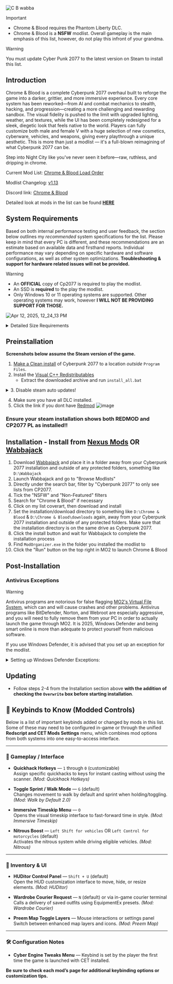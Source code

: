 ![C B wabba](https://github.com/user-attachments/assets/13d62f0f-0baf-4028-a355-b67508f3d9ae)

>[!IMPORTANT]
>- Chrome & Blood requires the Phantom Liberty DLC.
>- Chrome & Blood is a **NSFW** modlist. Overall gameplay is the main emphasis of this list, however, do not play this infront of your grandma.

>[!WARNING]
>You must update Cyber Punk 2077 to the latest version on Steam to install this list.

## Introduction

Chrome & Blood is a complete Cyberpunk 2077 overhaul built to reforge the game into a darker, grittier, and more immersive experience. Every core system has been reworked—from AI and combat mechanics to stealth, hacking, and progression—creating a more challenging and rewarding sandbox. The visual fidelity is pushed to the limit with upgraded lighting, weather, and textures, while the UI has been completely redesigned for a sleek, diegetic look that feels native to the world. Players can fully customize both male and female V with a huge selection of new cosmetics, cyberware, vehicles, and weapons, giving every playthrough a unique aesthetic. This is more than just a modlist — it's a full-blown reimagining of what Cyberpunk 2077 can be.

Step into Night City like you've never seen it before—raw, ruthless, and dripping in chrome.

Current Mod List: [Chrome & Blood Load Order](https://loadorderlibrary.com/lists/chrome-blood-2) 

Modlist Changelog: [v1.13](https://github.com/qcargile/Chrome-Blood/blob/main/changelog.md)

Discord link: [Chrome & Blood](https://discord.gg/U65Nhdcns8)

Detailed look at mods in the list can be found [**HERE**](https://github.com/qcargile/Chrome-Blood/blob/main/Modlist/Load%20Order.md)

## System Requirements

Based on both internal performance testing and user feedback, the section below outlines my *recommended* system specifications for the list. Please keep in mind that every PC is different, and these recommendations are an estimate based on available data and firsthand reports. Individual performance may vary depending on specific hardware and software configurations, as well as other system optimizations. **Troubleshooting & support for hardware related issues will not be provided.**

>[!WARNING]
>- An **OFFICIAL** copy of Cp2077 is required to play the modlist.
>- An SSD is **required** to the play the modlist.
>- Only Windows 10 or 11 operating systems are supported. Other operating systems may work, however **I WILL NOT BE PROVIDING SUPPORT FOR THOSE.**

 ![Apr 12, 2025, 12_24_13 PM](https://github.com/user-attachments/assets/e5d44fd3-275a-4c84-b85e-97678b39d29b)

<Details>
<summary>Detailed Size Requirements</summary>

Base Game and DLC: ~84.6 GB

Downloads Size: ~31.6 GB  

Install Size: ~31.2 GB

**MODLIST TOTAL SIZE: ~63.7 GB**

**OVERALL SIZE REQUIREMENT: ~150 GB**  

</Details>

## Preinstallation

**Screenshots below assume the Steam version of the game.** 
1. [Make a Clean install](https://support.cdprojektred.com/en/cyberpunk/pc/sp-technical/issue/2233/how-do-i-perform-a-clean-install-of-the-game) of Cyberpunk 2077 to a location _outside_ `Program Files`.
2. Install the [Visual C++ Redistributables](https://www.techpowerup.com/download/visual-c-redistributable-runtime-package-all-in-one/)
   - Extract the downloaded archive and run `install_all.bat`
<Details>
<summary>3. Disable steam auto updates!</summary>

1. Right-click the title under your Library, and select "Properties..."
2. In the "UPDATES" tab, change Automatic Updates to "Update only when I launch it"  
3. ONLY launch the game from Mod Organizer 2 from this point on! *You have been warned!*

</Details>
   
4. Make sure you have all DLC installed.
5. Click the link if you dont have [Redmod](https://store.steampowered.com/app/2060310/Cyberpunk_2077_REDmod/)
   ![image](https://github.com/user-attachments/assets/dc727531-5f72-4bb6-aa64-df340b48c1a3)

 ### Ensure your steam installation shows both REDMOD and CP2077 PL as installed!!

## Installation - Install from [Nexus Mods](https://www.nexusmods.com/cyberpunk2077/mods/20942?tab=description) OR [Wabbajack](https://www.wabbajack.org/gallery?selectedGame=Cyberpunk%202077&nsfw=true&showUnofficial=true)

1. Download [Wabbajack](https://www.wabbajack.org) and place it in a folder away from your Cyberpunk 2077 installation and outside of any protected folders, something like `D:\Wabbajack`
2. Launch Wabbajack and go to "Browse Modlists"
3. Directly under the search bar, filter by "Cyberpunk 2077" to only see lists from CP2077.
3. Tick the "NSFW" and "Non-Featured" filters
4. Search for "Chrome & Blood" if necessary
5. Click on my list coverart, then download and install
5. Set the installation/download directory to something like `D:\Chrome & Blood` & `D:\Chrome & Blood\downloads` again, away from your Cyberpunk 2077 installation and outside of any protected folders. Make sure that the installation directory is on the same drive as Cyberpunk 2077.
6. Click the install button and wait for Wabbajack to complete the installation process
7. Find `ModOrganizer.exe` in the folder you installed the modlist to
8. Click the "Run" button on the top right in MO2 to launch Chrome & Blood


## Post-Installation

### Antivirus Exceptions

>[!WARNING]
>Antivirus programs are notorious for false flagging [MO2's Virtual File System](https://stepmodifications.org/wiki/Guide:Mod_Organizer/Advanced), which can and will cause crashes and other problems. Antivirus programs like BitDefender, Norton, and Webroot are especially aggressive, and you will need to fully remove them from your PC in order to actually launch the game through MO2. It is 2025, Windows Defender and being smart online is more than adequate to protect yourself from malicious software.

If you use Windows Defender, it is advised that you set up an exception for the modlist.

<Details>
<summary>Setting up Windows Defender Exceptions:</summary>

 1. Press the Windows Key.
 2. Type "Windows Defender" in the search bar and select "Windows Security".
 3. Click on "Virus & threat protection" in the left pane.
 4. Click the "Manage settings" option under "Virus & threat protection settings".
 5. Scroll down to "Exclusions" and click "Add or remove exclusions".
 6. Windows Defender will prompt you with a run as administrator screen, just hit yes.
 7. Click the "Add an exclusion" button at the top and choose "Folder".
 8. Navigate to your Install folder for the list and click "Select Folder".
 9. **(OPTIONAL)** You can repeat these steps for the other executables:
    - ModOrganizer.exe (`[Path to Modlist]\ModOrganizer.exe`)
    
</Details>

## Updating

- Follow steps 2-4 from the Installation section above **with the addition of checking the `Overwrite` box before starting installation**.

## 🔑 Keybinds to Know (Modded Controls)

Below is a list of important keybinds added or changed by mods in this list. Some of these may need to be configured in-game or through the unified **Redscript and CET Mods Settings** menu, which combines mod options from both systems into one easy-to-access interface.

---

### 🧠 Gameplay / Interface

- **Quickhack Hotkeys** — `1` through `0` (customizable)  
  Assign specific quickhacks to keys for instant casting without using the scanner. *(Mod: Quickhack Hotkeys)*

- **Toggle Sprint / Walk Mode** — `G` (default)  
  Changes movement to walk by default and sprint when holding/toggling. *(Mod: Walk by Default 2.0)*

- **Immersive Timeskip Menu** — `O`  
  Opens the visual timeskip interface to fast-forward time in style. *(Mod: Immersive Timeskip)*

- **Nitrous Boost** — `Left Shift for vehicles` OR `Left Control for motorcycles` (default)  
  Activates the nitrous system while driving eligible vehicles. *(Mod: Nitrous)*

---

### 🎒 Inventory & UI

- **HUDitor Control Panel** — `Shift + U` (default)  
  Open the HUD customization interface to move, hide, or resize elements. *(Mod: HUDitor)*

- **Wardrobe Courier Request** — `N` (default) or via in-game courier terminal  
  Calls a delivery of saved outfits using EquipmentEx presets. *(Mod: Wardrobe Courier)*

- **Preem Map Toggle Layers** — Mouse interactions or settings panel  
  Switch between enhanced map layers and icons. *(Mod: Preem Map)*

---

### 🛠 Configuration Notes

- **Cyber Engine Tweaks Menu** — Keybind is set by the player the first time the game is launched with CET installed.

**Be sure to check each mod’s page for additional keybinding options or customization tips.**

